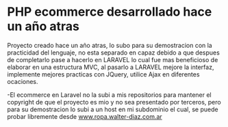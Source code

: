 # PHP ecommerce desarrollado hace un año atras
Proyecto creado hace un año atras, lo subo para su demostracion con la practicidad del lenguaje, no esta separado en capaz debido a que despues de
completarlo pase a hacerlo en LARAVEL lo cual fue mas beneficioso de elaborar en una estructura MVC, al pasarlo a LARAVEL mejore la interfaz, 
implemente mejores practicas con JQuery, utilice Ajax en diferentes ocaciones.

-El ecommerce en Laravel no la subi a mis repositorios para mantener el copyright de que el proyecto es mio y no sea presentado por terceros, 
pero para su demostracion lo subi a un host en mi subdominio el cual, se puede probar libremente desde www.ropa.walter-diaz.com.ar

